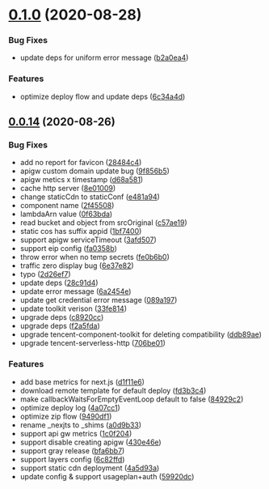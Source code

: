 # [0.1.0](https://github.com/serverless-components/tencent-nextjs/compare/v0.0.14...v0.1.0) (2020-08-28)


### Bug Fixes

* update deps for uniform error message ([b2a0ea4](https://github.com/serverless-components/tencent-nextjs/commit/b2a0ea423e89a1ec4694bb8fae11b881412b6f36))


### Features

* optimize deploy flow and update deps ([6c34a4d](https://github.com/serverless-components/tencent-nextjs/commit/6c34a4d1d8f74be5f55aa7a1659f5786b366771b))

## [0.0.14](https://github.com/serverless-components/tencent-nextjs/compare/v0.0.13...v0.0.14) (2020-08-26)


### Bug Fixes

* add no report for favicon ([28484c4](https://github.com/serverless-components/tencent-nextjs/commit/28484c48e6011004df81b1177dd19c03f4b077a1))
* apigw custom domain update bug ([9f856b5](https://github.com/serverless-components/tencent-nextjs/commit/9f856b565e67a4656d041e5f0d277f759f3c01ff))
* apigw metics x timestamp ([d68a581](https://github.com/serverless-components/tencent-nextjs/commit/d68a581e02d267871191d16d010c34f1798b0735))
* cache http server ([8e01009](https://github.com/serverless-components/tencent-nextjs/commit/8e01009823fc1682f75f17e7061b9934b03d5f38))
* change staticCdn to staticConf ([e481a94](https://github.com/serverless-components/tencent-nextjs/commit/e481a9492f1c9f7dba0c168fce0be73fa61cd0f4))
* component name ([2f45508](https://github.com/serverless-components/tencent-nextjs/commit/2f455081075379f209600a200b44bd91a50d2658))
* lambdaArn value ([0f63bda](https://github.com/serverless-components/tencent-nextjs/commit/0f63bdae851f6b3ef14c141ee23fd4d2507f54bb))
* read bucket and object from srcOriginal ([c57ae19](https://github.com/serverless-components/tencent-nextjs/commit/c57ae19dd1457d6554fa0b6fc92a6984fc474262))
* static cos has suffix appid ([1bf7400](https://github.com/serverless-components/tencent-nextjs/commit/1bf74008c729ca927e9fb2a201340606f9e8d6e3))
* support apigw serviceTimeout ([3afd507](https://github.com/serverless-components/tencent-nextjs/commit/3afd507a4b72bf5113322ead4d950df6a3a717f2))
* support eip config ([fa0358b](https://github.com/serverless-components/tencent-nextjs/commit/fa0358b85f2ca9af1abe86e1c815c7d9e3ef63ac))
* throw error when no temp secrets ([fe0b6b0](https://github.com/serverless-components/tencent-nextjs/commit/fe0b6b061bec839db8022d3d0f36fee89dd7a146))
* traffic zero display bug ([6e37e82](https://github.com/serverless-components/tencent-nextjs/commit/6e37e824e6e6009dc1fb952ce3e4ed1b38eb8564))
* typo ([2d26ef7](https://github.com/serverless-components/tencent-nextjs/commit/2d26ef732a97f3e56ef9eb96d6b849fea76eaff4))
* update deps ([28c91d4](https://github.com/serverless-components/tencent-nextjs/commit/28c91d45ebce353e953e8fcafcb66f0e56419865))
* update error message ([6a2454e](https://github.com/serverless-components/tencent-nextjs/commit/6a2454eb2bf7b9cd14ff2c96db051e6c674a5b0f))
* update get credential error message ([089a197](https://github.com/serverless-components/tencent-nextjs/commit/089a197ae7bc8e7cc10dcb8d97d160d8213c2145))
* update toolkit verison ([33fe814](https://github.com/serverless-components/tencent-nextjs/commit/33fe81494992bf2ab1b7530e15fe0f179e212f9d))
* upgrade deps ([c8920cc](https://github.com/serverless-components/tencent-nextjs/commit/c8920cc02fc478b32a44a26762dd0dcfd131d94b))
* upgrade deps ([f2a5fda](https://github.com/serverless-components/tencent-nextjs/commit/f2a5fdaa9f05ffc8fb0437a24a4a15db8b9bbc50))
* upgrade tencent-component-toolkit for deleting compatibility ([ddb89ae](https://github.com/serverless-components/tencent-nextjs/commit/ddb89ae5bd6080f08cef5e489307703e7760be1f))
* upgrade tencent-serverless-http ([706be01](https://github.com/serverless-components/tencent-nextjs/commit/706be018d88cfb93a8a066d14ab99581f6fff372))


### Features

* add base metrics for next.js ([d1f11e6](https://github.com/serverless-components/tencent-nextjs/commit/d1f11e6a185d826f41e2ec46178e0639265ef39b))
* download remote template for default deploy ([fd3b3c4](https://github.com/serverless-components/tencent-nextjs/commit/fd3b3c48fc8a227cf40d7a33dc47429b88aadd11))
* make callbackWaitsForEmptyEventLoop default to false ([84929c2](https://github.com/serverless-components/tencent-nextjs/commit/84929c280e0f0c3a51348d627d053da8bf9b4d08))
* optimize deploy log ([4a07cc1](https://github.com/serverless-components/tencent-nextjs/commit/4a07cc162a4885a776845f3da6a17b6e5e02ec73))
* optimize zip flow ([9490df1](https://github.com/serverless-components/tencent-nextjs/commit/9490df168b0f28f3de9d01544f67570ae86df654))
* rename _nexjts to _shims ([a0d9b33](https://github.com/serverless-components/tencent-nextjs/commit/a0d9b33185f9185b37491ff0dd0ee0cf984d0fed))
* support api gw metrics ([1c0f204](https://github.com/serverless-components/tencent-nextjs/commit/1c0f2045bc5c8b7ccba2f6a0226352aa1198a895))
* support disable creating apigw ([430e46e](https://github.com/serverless-components/tencent-nextjs/commit/430e46e87ec9650565bd23a9fab39bd4e1d6dc2d))
* support gray release ([bfa6bb7](https://github.com/serverless-components/tencent-nextjs/commit/bfa6bb7c79ae7ba7a32fbf42bb9315b77b77259f))
* support layers config ([6c82ffd](https://github.com/serverless-components/tencent-nextjs/commit/6c82ffdae8121daf8b7718d718d55ef751e06b1b))
* support static cdn deployment ([4a5d93a](https://github.com/serverless-components/tencent-nextjs/commit/4a5d93a216eeebc2dbe323ded0e259212ff709b0))
* update config & support usageplan+auth ([59920dc](https://github.com/serverless-components/tencent-nextjs/commit/59920dc934994984fb46c693afc6d4d5adafb007))
